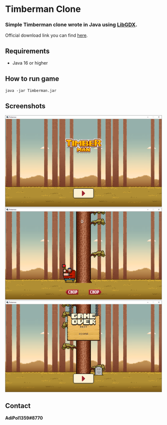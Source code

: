 # Timberman Clone

### Simple Timberman clone wrote in Java using [LibGDX](https://libgdx.com/).
Official download link you can find [here](https://github.com/AdiPol1359/Timberman-Clone/releases).

## Requirements
- Java 16 or higher

## How to run game
```
java -jar Timberman.jar
```

## Screenshots
![main-menu](screenshots/main-menu.png)
![main-menu](screenshots/gameplay.png)
![main-menu](screenshots/dead-screen.png)

## Contact
<b>AdiPol1359#8770</b>